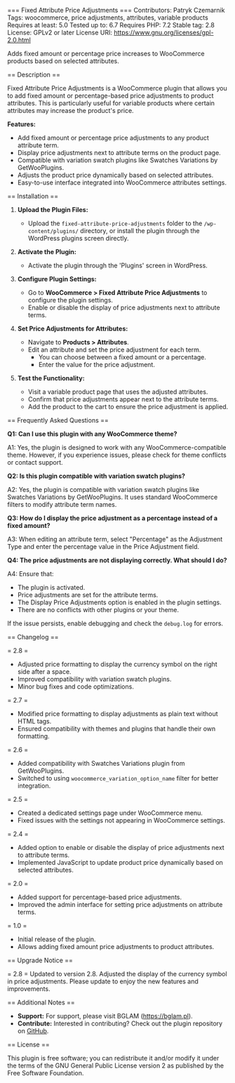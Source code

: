 === Fixed Attribute Price Adjustments ===
Contributors: Patryk Czemarnik
Tags: woocommerce, price adjustments, attributes, variable products
Requires at least: 5.0
Tested up to: 6.7
Requires PHP: 7.2
Stable tag: 2.8
License: GPLv2 or later
License URI: https://www.gnu.org/licenses/gpl-2.0.html

Adds fixed amount or percentage price increases to WooCommerce products based on selected attributes.

== Description ==

Fixed Attribute Price Adjustments is a WooCommerce plugin that allows you to add fixed amount or percentage-based price adjustments to product attributes. This is particularly useful for variable products where certain attributes may increase the product's price.

**Features:**

- Add fixed amount or percentage price adjustments to any product attribute term.
- Display price adjustments next to attribute terms on the product page.
- Compatible with variation swatch plugins like Swatches Variations by GetWooPlugins.
- Adjusts the product price dynamically based on selected attributes.
- Easy-to-use interface integrated into WooCommerce attributes settings.

== Installation ==

1. **Upload the Plugin Files:**

   - Upload the `fixed-attribute-price-adjustments` folder to the `/wp-content/plugins/` directory, or install the plugin through the WordPress plugins screen directly.

2. **Activate the Plugin:**

   - Activate the plugin through the 'Plugins' screen in WordPress.

3. **Configure Plugin Settings:**

   - Go to **WooCommerce > Fixed Attribute Price Adjustments** to configure the plugin settings.
   - Enable or disable the display of price adjustments next to attribute terms.

4. **Set Price Adjustments for Attributes:**

   - Navigate to **Products > Attributes**.
   - Edit an attribute and set the price adjustment for each term.
     - You can choose between a fixed amount or a percentage.
     - Enter the value for the price adjustment.

5. **Test the Functionality:**

   - Visit a variable product page that uses the adjusted attributes.
   - Confirm that price adjustments appear next to the attribute terms.
   - Add the product to the cart to ensure the price adjustment is applied.

== Frequently Asked Questions ==

**Q1: Can I use this plugin with any WooCommerce theme?**

A1: Yes, the plugin is designed to work with any WooCommerce-compatible theme. However, if you experience issues, please check for theme conflicts or contact support.

**Q2: Is this plugin compatible with variation swatch plugins?**

A2: Yes, the plugin is compatible with variation swatch plugins like Swatches Variations by GetWooPlugins. It uses standard WooCommerce filters to modify attribute term names.

**Q3: How do I display the price adjustment as a percentage instead of a fixed amount?**

A3: When editing an attribute term, select "Percentage" as the Adjustment Type and enter the percentage value in the Price Adjustment field.

**Q4: The price adjustments are not displaying correctly. What should I do?**

A4: Ensure that:

- The plugin is activated.
- Price adjustments are set for the attribute terms.
- The Display Price Adjustments option is enabled in the plugin settings.
- There are no conflicts with other plugins or your theme.

If the issue persists, enable debugging and check the `debug.log` for errors.

== Changelog ==

= 2.8 =
* Adjusted price formatting to display the currency symbol on the right side after a space.
* Improved compatibility with variation swatch plugins.
* Minor bug fixes and code optimizations.

= 2.7 =
* Modified price formatting to display adjustments as plain text without HTML tags.
* Ensured compatibility with themes and plugins that handle their own formatting.

= 2.6 =
* Added compatibility with Swatches Variations plugin from GetWooPlugins.
* Switched to using `woocommerce_variation_option_name` filter for better integration.

= 2.5 =
* Created a dedicated settings page under WooCommerce menu.
* Fixed issues with the settings not appearing in WooCommerce settings.

= 2.4 =
* Added option to enable or disable the display of price adjustments next to attribute terms.
* Implemented JavaScript to update product price dynamically based on selected attributes.

= 2.0 =
* Added support for percentage-based price adjustments.
* Improved the admin interface for setting price adjustments on attribute terms.

= 1.0 =
* Initial release of the plugin.
* Allows adding fixed amount price adjustments to product attributes.

== Upgrade Notice ==

= 2.8 =
Updated to version 2.8. Adjusted the display of the currency symbol in price adjustments. Please update to enjoy the new features and improvements.

== Additional Notes ==

- **Support:** For support, please visit BGLAM (https://bglam.pl).
- **Contribute:** Interested in contributing? Check out the plugin repository on [GitHub](https://github.com/patrixiooo/Fixed-Attribute-Price-Adjustments-for-Woocommerce).

== License ==

This plugin is free software; you can redistribute it and/or modify it under the terms of the GNU General Public License version 2 as published by the Free Software Foundation.
